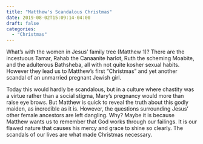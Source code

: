 ```yaml
---
title: "Matthew's Scandalous Christmas"
date: 2019-08-02T15:09:14-04:00
draft: false
categories:
  - "Christmas"
---
```


What’s with the women in Jesus’ family tree (Matthew 1)? There are the incestuous Tamar, Rahab the Canaanite harlot, Ruth the scheming Moabite, and the adulterous Bathsheba, all with not quite kosher sexual habits. However they lead us to Matthew’s first “Christmas” and yet another scandal of an unmarried pregnant Jewish girl.

Today this would hardly be scandalous, but in a culture where chastity was a virtue rather than a social stigma, Mary’s pregnancy would more than raise eye brows. But Matthew is quick to reveal the truth about this godly maiden, as incredible as it is. However, the questions surrounding Jesus’ other female ancestors are left dangling. Why? Maybe it is because Matthew wants us to remember that God works through our failings. It is our flawed nature that causes his mercy and grace to shine so clearly. The scandals of our lives are what made Christmas necessary.

